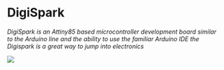 # DigiSpark
   _DigiSpark is an Attiny85 based microcontroller development board similar to the Arduino line and the ability to use the familiar Arduino IDE the Digispark is a great way to jump into electronics_
   
   ![](https://lh3.googleusercontent.com/JKONiV5ZmoS1QWXUFCx9U1JmPYot8nDiYUXt5XPekW5cs4ks6gt6Q7QMuaE_HNinHkAjV-xCI34tcC2sGLnR2E5Td0TqZFqbNooQ7A-6ZiOWbMzlVQclCsfzLiihIfKzR0HjXBbT6j17IFXl49_lwxsk8Pk4HGVE5tpWLH7QE2Dn27cDmosF9WBUeyFi25Hklsjd6RudHGaq14KvBbi7QZeO5ld-WF41iNtgTA7wuYBgssZyPxMGQ0Dqvp4CZPISMym_uBmbtXQdF1CXzFdymtaQ7E2qzQ68jKeu-C_Sw9Sdsf4RauDhY3NsuvmmQdI-UgFwgIdXJkhkndG79tNMKGL6w5UXb3s2SdwBPQwireKqrvkXMf0m0PYq6gWNFD_acB5nBkD5p0zK9z1iafeo2PCGbBAq9TPc0G0CQ6ycyux3ZAjVmE827ISFH75Q7Ltazwm_hiPPIg_qB6yPIPSHIQCBZ0jGAjsjbBofW1syBgfSKTwNNyFYxv9wLD0D7RGEN6nk1XpDM2fa9E6L7hc-A5tiRVFDmoKfBd4uCO5xLNujLQ8zDbkdx7Ox5vsutXwfrjwrps5Lwa5t2RFeNszhR8iXK79iCPts8TIzjDjqDpWrhS1Ct62cZufn-DCLOnwHxms0UATDYOrOob9QidvPSTQ9EvNIOhI_G7Cwwi00wR8pIqRK80LISSflnkJueMGr3B0PmbQ0B3aOPPD0=s300-no)

